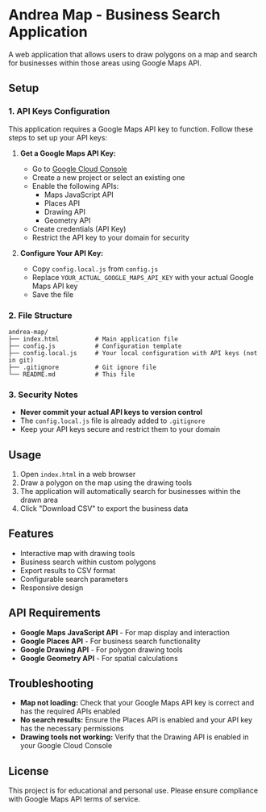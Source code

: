 # Andrea Map - Business Search Application

A web application that allows users to draw polygons on a map and search for businesses within those areas using Google Maps API.

## Setup

### 1. API Keys Configuration

This application requires a Google Maps API key to function. Follow these steps to set up your API keys:

1. **Get a Google Maps API Key:**
   - Go to [Google Cloud Console](https://console.cloud.google.com/)
   - Create a new project or select an existing one
   - Enable the following APIs:
     - Maps JavaScript API
     - Places API
     - Drawing API
     - Geometry API
   - Create credentials (API Key)
   - Restrict the API key to your domain for security

2. **Configure Your API Key:**
   - Copy `config.local.js` from `config.js`
   - Replace `YOUR_ACTUAL_GOOGLE_MAPS_API_KEY` with your actual Google Maps API key
   - Save the file

### 2. File Structure

```
andrea-map/
├── index.html          # Main application file
├── config.js           # Configuration template
├── config.local.js     # Your local configuration with API keys (not in git)
├── .gitignore          # Git ignore file
└── README.md           # This file
```

### 3. Security Notes

- **Never commit your actual API keys to version control**
- The `config.local.js` file is already added to `.gitignore`
- Keep your API keys secure and restrict them to your domain

## Usage

1. Open `index.html` in a web browser
2. Draw a polygon on the map using the drawing tools
3. The application will automatically search for businesses within the drawn area
4. Click "Download CSV" to export the business data

## Features

- Interactive map with drawing tools
- Business search within custom polygons
- Export results to CSV format
- Configurable search parameters
- Responsive design

## API Requirements

- **Google Maps JavaScript API** - For map display and interaction
- **Google Places API** - For business search functionality
- **Google Drawing API** - For polygon drawing tools
- **Google Geometry API** - For spatial calculations

## Troubleshooting

- **Map not loading:** Check that your Google Maps API key is correct and has the required APIs enabled
- **No search results:** Ensure the Places API is enabled and your API key has the necessary permissions
- **Drawing tools not working:** Verify that the Drawing API is enabled in your Google Cloud Console

## License

This project is for educational and personal use. Please ensure compliance with Google Maps API terms of service.
